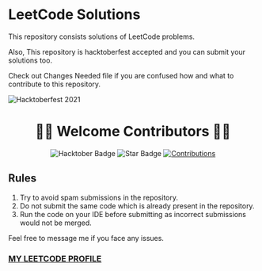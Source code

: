 # LeetCode Solutions

This repository consists solutions of LeetCode problems. 

Also, This repository is hacktoberfest accepted and you can submit your solutions too.

Check out Changes Needed file if you are confused how and what to contribute to this repository. 

![Hacktoberfest 2021](https://user-images.githubusercontent.com/53968071/138179028-dfc38acf-347e-4352-9701-7496421c2591.png)


<h1 align="center">🎉🎉 Welcome Contributors 🎉🎉</h1>

<div align="center">
<img src="https://img.shields.io/badge/hacktoberfest-2021-blueviolet" alt="Hacktober Badge"/>
<img src="https://img.shields.io/static/v1?label=%F0%9F%8C%9F&message=If%20Useful&style=style=flat&color=BC4E99" alt="Star Badge"/>
<a href="https://github.com/Harshil-Gupta" ><img src="https://img.shields.io/badge/Contributions-welcome-violet.svg?style=flat&logo=git" alt="Contributions" /></a>
</div>

 ## Rules

 1. Try to avoid spam submissions in the repository.
 2. Do not submit the same code which is already present in the repository.
 3. Run the code on your IDE before submitting as incorrect submissions would not be merged.
 

Feel free to message me if you face any issues.
### [MY LEETCODE PROFILE](https://leetcode.com/Harshil-Gupta/)
